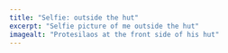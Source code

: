 ```yaml
---
title: "Selfie: outside the hut"
excerpt: "Selfie picture of me outside the hut"
imagealt: "Protesilaos at the front side of his hut"
---
```

